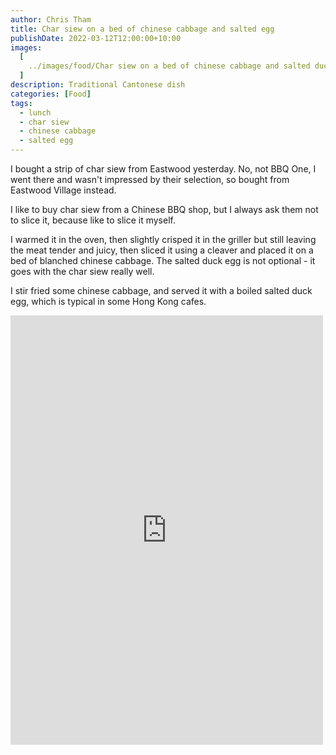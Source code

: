 ```yaml
---
author: Chris Tham
title: Char siew on a bed of chinese cabbage and salted egg
publishDate: 2022-03-12T12:00:00+10:00
images:
  [
    ../images/food/Char siew on a bed of chinese cabbage and salted duck egg.jpeg,
  ]
description: Traditional Cantonese dish
categories: [Food]
tags:
  - lunch
  - char siew
  - chinese cabbage
  - salted egg
---
```


I bought a strip of char siew from Eastwood yesterday. No, not BBQ One, I went there and wasn't impressed by their selection, so bought from Eastwood Village instead.

I like to buy char siew from a Chinese BBQ shop, but I always ask them not
to slice it, because like to slice it myself.

I warmed it in the oven, then slightly crisped it in the griller but still leaving the meat tender and juicy, then sliced it using a cleaver and placed it on a bed of blanched chinese cabbage. The salted duck egg is not optional - it goes with the char siew really well.

I stir fried some chinese cabbage, and served it with a boiled salted duck egg,
which is typical in some Hong Kong cafes.

<iframe src="https://www.facebook.com/plugins/post.php?href=https%3A%2F%2Fwww.facebook.com%2Fchris1.tham%2Fposts%2Fpfbid0biWvU3MRC4R6MQy1XQs8rrZJgDPCjbuR6iSfzezn2puq6V8ugDHZxDad6yw42vFUl&show_text=true&width=500" width="500" height="687" style="border:none;overflow:hidden" scrolling="no" frameborder="0" allowfullscreen="true" allow="autoplay; clipboard-write; encrypted-media; picture-in-picture; web-share"></iframe>
